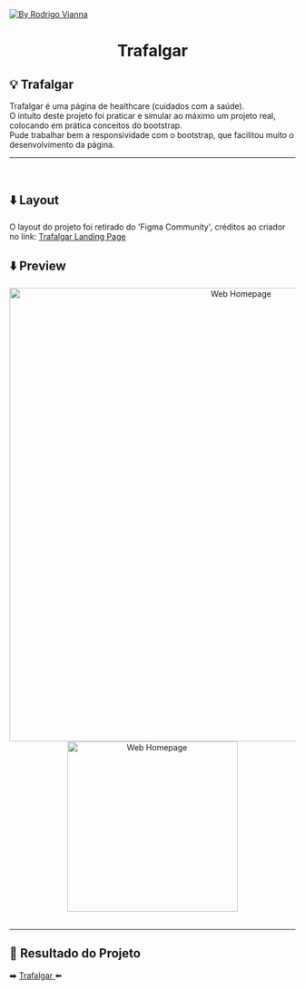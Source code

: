 <a href="https://www.linkedin.com/in/rodrigoviannas/">
    <img alt="By Rodrigo Vianna" src="https://img.shields.io/badge/Made%20by-Rodrigo%20Vianna-blue">
  </a>

#

<h1 align="center">
    Trafalgar
</h1>

## :bulb: Trafalgar

Trafalgar é uma página de healthcare (cuidados com a saúde).<br>
O intuíto deste projeto foi praticar e simular ao máximo um projeto real, colocando em prática conceitos do bootstrap.<br>
Pude trabalhar bem a responsividade com o bootstrap, que facilitou muito o desenvolvimento da página.

---

<br>

## :arrow_down: Layout

O layout do projeto foi retirado do 'Figma Community', créditos ao criador no link:
<a href="https://www.figma.com/community/file/892358789568947362">Trafalgar Landing Page</a>

## :arrow_down: Preview

<p align="center" >
  <img alt="Web Homepage" title"Web-Home" src="https://i.imgur.com/vzLn1fG.png" width="800px">  
  <img alt="Web Homepage" title"Web-Home" src="https://i.imgur.com/gDaFWfU.png" width="300px">   
  <br><br>  
  
  
</p>

---

## 🚀 Resultado do Projeto

:arrow_right: <a href="https://rvianna16.github.io/Trafalgar/"> Trafalgar </a> :arrow_left:
